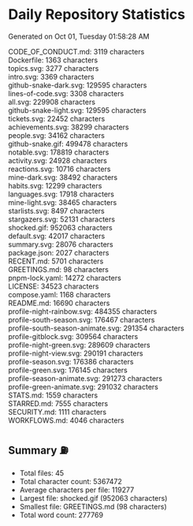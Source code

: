 # Daily Repository Statistics
Generated on Oct 01, Tuesday 01:58:28 AM  

CODE_OF_CONDUCT.md: 3119 characters  
Dockerfile: 1363 characters  
topics.svg: 3277 characters  
intro.svg: 3369 characters  
github-snake-dark.svg: 129595 characters  
lines-of-code.svg: 3308 characters  
all.svg: 229908 characters  
github-snake-light.svg: 129595 characters  
tickets.svg: 22452 characters  
achievements.svg: 38299 characters  
people.svg: 34162 characters  
github-snake.gif: 499478 characters  
notable.svg: 178819 characters  
activity.svg: 24928 characters  
reactions.svg: 10716 characters  
mine-dark.svg: 38492 characters  
habits.svg: 12299 characters  
languages.svg: 17918 characters  
mine-light.svg: 38465 characters  
starlists.svg: 8497 characters  
stargazers.svg: 52131 characters  
shocked.gif: 952063 characters  
default.svg: 42017 characters  
summary.svg: 28076 characters  
package.json: 2027 characters  
RECENT.md: 5701 characters  
GREETINGS.md: 98 characters  
pnpm-lock.yaml: 14272 characters  
LICENSE: 34523 characters  
compose.yaml: 1168 characters  
README.md: 16690 characters  
profile-night-rainbow.svg: 484355 characters  
profile-south-season.svg: 176467 characters  
profile-south-season-animate.svg: 291354 characters  
profile-gitblock.svg: 309564 characters  
profile-night-green.svg: 289609 characters  
profile-night-view.svg: 290191 characters  
profile-season.svg: 176386 characters  
profile-green.svg: 176145 characters  
profile-season-animate.svg: 291273 characters  
profile-green-animate.svg: 291032 characters  
STATS.md: 1559 characters  
STARRED.md: 7555 characters  
SECURITY.md: 1111 characters  
WORKFLOWS.md: 4046 characters  

## Summary ⛽  
- Total files: 45  
- Total character count: 5367472  
- Average characters per file: 119277  
- Largest file: shocked.gif (952063 characters)  
- Smallest file: GREETINGS.md (98 characters)  
- Total word count: 277769  
